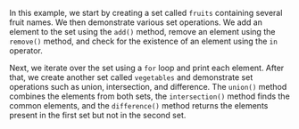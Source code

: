 In this example, we start by creating a set called `fruits` containing several fruit names. We then demonstrate various set operations. We add an element to the set using the `add()` method, remove an element using the `remove()` method, and check for the existence of an element using the `in` operator.

Next, we iterate over the set using a `for` loop and print each element. After that, we create another set called `vegetables` and demonstrate set operations such as union, intersection, and difference. The `union()` method combines the elements from both sets, the `intersection()` method finds the common elements, and the `difference()` method returns the elements present in the first set but not in the second set.